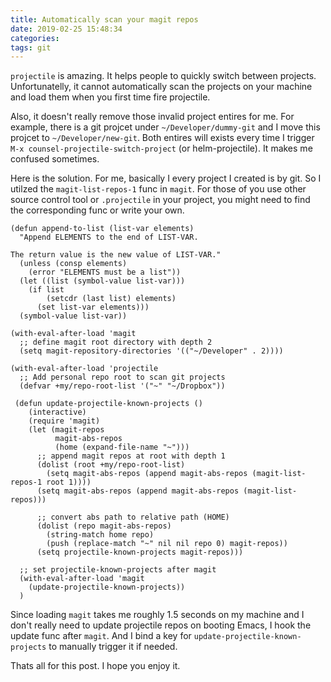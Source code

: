 ```yaml
---
title: Automatically scan your magit repos
date: 2019-02-25 15:48:34
categories:
tags: git
---
```


`projectile` is amazing. It helps people to quickly switch between projects. Unfortunatelly, it
cannot automatically scan the projects on your machine and load them when you first time fire
projectile.

Also, it doesn't really remove those invalid project entires for me. For example, there is a git
projcet under `~/Developer/dummy-git` and I move this projcet to `~/Developer/new-git`. Both entires
will exists every time I trigger `M-x counsel-projectile-switch-project` (or helm-projectile). It
makes me confused sometimes.

Here is the solution. For me, basically I every project I created is by git. So I utilzed the
`magit-list-repos-1` func in `magit`. For those of you use other source control tool or
`.projectile` in your project, you might need to find the corresponding func or write your own.

<!--more-->

```emacs-lisp
(defun append-to-list (list-var elements)
  "Append ELEMENTS to the end of LIST-VAR.

The return value is the new value of LIST-VAR."
  (unless (consp elements)
    (error "ELEMENTS must be a list"))
  (let ((list (symbol-value list-var)))
    (if list
        (setcdr (last list) elements)
      (set list-var elements)))
  (symbol-value list-var))

(with-eval-after-load 'magit
  ;; define magit root directory with depth 2
  (setq magit-repository-directories '(("~/Developer" . 2))))

(with-eval-after-load 'projectile
  ;; Add personal repo root to scan git projects
  (defvar +my/repo-root-list '("~" "~/Dropbox"))

 (defun update-projectile-known-projects ()
    (interactive)
    (require 'magit)
    (let (magit-repos
          magit-abs-repos
          (home (expand-file-name "~")))
      ;; append magit repos at root with depth 1
      (dolist (root +my/repo-root-list)
        (setq magit-abs-repos (append magit-abs-repos (magit-list-repos-1 root 1))))
      (setq magit-abs-repos (append magit-abs-repos (magit-list-repos)))

      ;; convert abs path to relative path (HOME)
      (dolist (repo magit-abs-repos)
        (string-match home repo)
        (push (replace-match "~" nil nil repo 0) magit-repos))
      (setq projectile-known-projects magit-repos)))

  ;; set projectile-known-projects after magit
  (with-eval-after-load 'magit
    (update-projectile-known-projects))
  )
```

Since loading `magit` takes me roughly 1.5 seconds on my machine and I don't really need to update
projectile repos on booting Emacs, I hook the update func after `magit`. And I bind a key for
`update-projectile-known-projects` to manually trigger it if needed.

Thats all for this post. I hope you enjoy it.
